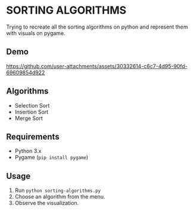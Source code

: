 # SORTING ALGORITHMS

Trying to recreate all the sorting algorithms on python and represent them with visuals on pygame.

## Demo

https://github.com/user-attachments/assets/30332614-c6c7-4d95-90fd-69609854d922


## Algorithms

*   Selection Sort
*   Insertion Sort
*   Merge Sort


## Requirements

*   Python 3.x
*   Pygame (`pip install pygame`)


## Usage

1. Run `python sorting-algorithms.py`
2. Choose an algorithm from the menu.
3. Observe the visualization.
